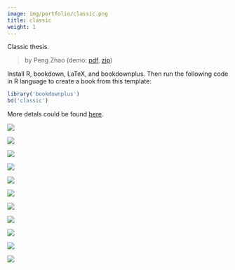```yaml
---
image: img/portfolio/classic.png
title: classic
weight: 1
---
```


Classic thesis.

> by Peng Zhao (demo: [pdf](https://github.com/pzhaonet/bookdownplus/raw/master/inst2/classic/showcase/thesis_classic.pdf), [zip](https://github.com/pzhaonet/bookdownplus/raw/master/inst/templates/classic.zip))

<!--more-->

Install R, bookdown, LaTeX, and bookdownplus. Then run the following code in R language to create a book from this template:

```r
library('bookdownplus')
bd('classic')
```

More detals could be found [here](https://github.com/pzhaonet/bookdownplus).
<p><a href="https://github.com/pzhaonet/bookdownplus/raw/master/inst2/classic/showcase/cover.png"><img class = "jf-image-shadow" src="https://github.com/pzhaonet/bookdownplus/raw/master/inst2/classic/showcase/cover.png" /></a></p>
<p><a href="https://github.com/pzhaonet/bookdownplus/raw/master/inst2/classic/showcase/thesis_classic1.png"><img class = "jf-image-shadow" src="https://github.com/pzhaonet/bookdownplus/raw/master/inst2/classic/showcase/thesis_classic1.png" /></a></p>
<p><a href="https://github.com/pzhaonet/bookdownplus/raw/master/inst2/classic/showcase/thesis_classic11.png"><img class = "jf-image-shadow" src="https://github.com/pzhaonet/bookdownplus/raw/master/inst2/classic/showcase/thesis_classic11.png" /></a></p>
<p><a href="https://github.com/pzhaonet/bookdownplus/raw/master/inst2/classic/showcase/thesis_classic14.png"><img class = "jf-image-shadow" src="https://github.com/pzhaonet/bookdownplus/raw/master/inst2/classic/showcase/thesis_classic14.png" /></a></p>
<p><a href="https://github.com/pzhaonet/bookdownplus/raw/master/inst2/classic/showcase/thesis_classic16.png"><img class = "jf-image-shadow" src="https://github.com/pzhaonet/bookdownplus/raw/master/inst2/classic/showcase/thesis_classic16.png" /></a></p>
<p><a href="https://github.com/pzhaonet/bookdownplus/raw/master/inst2/classic/showcase/thesis_classic19.png"><img class = "jf-image-shadow" src="https://github.com/pzhaonet/bookdownplus/raw/master/inst2/classic/showcase/thesis_classic19.png" /></a></p>
<p><a href="https://github.com/pzhaonet/bookdownplus/raw/master/inst2/classic/showcase/thesis_classic3.png"><img class = "jf-image-shadow" src="https://github.com/pzhaonet/bookdownplus/raw/master/inst2/classic/showcase/thesis_classic3.png" /></a></p>
<p><a href="https://github.com/pzhaonet/bookdownplus/raw/master/inst2/classic/showcase/thesis_classic4.png"><img class = "jf-image-shadow" src="https://github.com/pzhaonet/bookdownplus/raw/master/inst2/classic/showcase/thesis_classic4.png" /></a></p>
<p><a href="https://github.com/pzhaonet/bookdownplus/raw/master/inst2/classic/showcase/thesis_classic5.png"><img class = "jf-image-shadow" src="https://github.com/pzhaonet/bookdownplus/raw/master/inst2/classic/showcase/thesis_classic5.png" /></a></p>
<p><a href="https://github.com/pzhaonet/bookdownplus/raw/master/inst2/classic/showcase/thesis_classic7.png"><img class = "jf-image-shadow" src="https://github.com/pzhaonet/bookdownplus/raw/master/inst2/classic/showcase/thesis_classic7.png" /></a></p>
<p><a href="https://github.com/pzhaonet/bookdownplus/raw/master/inst2/classic/showcase/thesis_classic9.png"><img class = "jf-image-shadow" src="https://github.com/pzhaonet/bookdownplus/raw/master/inst2/classic/showcase/thesis_classic9.png" /></a></p>
